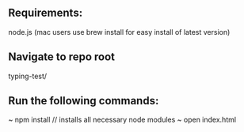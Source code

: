 ## Requirements:

node.js (mac users use brew install for easy install of latest version)

## Navigate to repo root

typing-test/

## Run the following commands:

~ npm install // installs all necessary node modules
~ open index.html
